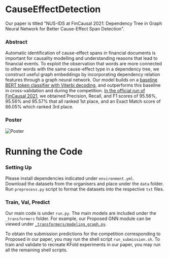 # CauseEffectDetection
Our paper is titled "NUS-IDS at FinCausal 2021: Dependency Tree in Graph Neural Network for Better Cause-Effect Span Detection".

### Abstract
Automatic identification of cause-effect spans in financial documents is important for causality modelling and understanding reasons that lead to financial events. To exploit the observation that words are more connected to other words with the same cause-effect type in a dependency tree, we construct useful graph embeddings by incorporating dependency relation features through a graph neural network. Our model builds on a [baseline BERT token classifier with Viterbi decoding](https://github.com/pxpxkao/FinCausal-2020), and outperforms this baseline in cross-validation and during the competition. [In the official run of FinCausal 2021](https://competitions.codalab.org/competitions/33102#results), we obtained Precision, Recall, and F1 scores of 95.56%, 95.56% and 95.57% that all ranked 1st place, and an Exact Match score of 86.05% which ranked 3rd place.

### Poster
![Poster](https://github.com/tanfiona/CauseEffectDetection/blob/main/FinCausal_SharedTask_FNP_2021_POSTER.png)


# Running the Code
### Setting Up
Please install dependencies indicated under `environment.yml`.<br>
Download the datasets from the organisers and place under the `data` folder.<br>
Run `preprocess.py` script to format the datasets into the respective `txt` files.

### Train, Val, Predict
Our main code is under `run.py`. The main models are included under the `_transformers` folder. For example, our Proposed GNN module can be viewed under [`_transformers/modeling_graph.py`](https://github.com/tanfiona/CauseEffectDetection/blob/main/_transformers/modeling_graph.py).<br>

To obtain the submission predictions for the competition corresponding to Proposed in our paper, you may run the shell script `run_submission.sh`.
To train and validate to recreate KFold experiments in our paper, you may run all the remaining shell scripts.

